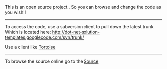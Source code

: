 This is an open source project..  So you can browse and change the code as you wish!!


---


To access the code, use a subversion client to pull down the latest trunk.  Which is located here: http://dot-net-solution-templates.googlecode.com/svn/trunk/

Use a client like [Tortoise](http://tortoisesvn.tigris.org/)


---


To browse the source online go to the [Source](http://code.google.com/p/dot-net-solution-templates/source/browse/trunk)